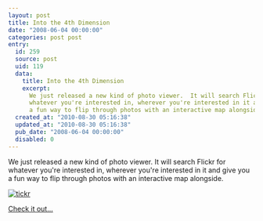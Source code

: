 ```yaml
---
layout: post
title: Into the 4th Dimension
date: "2008-06-04 00:00:00"
categories: post post
entry:
  id: 259
  source: post
  uid: 119
  data:
    title: Into the 4th Dimension
    excerpt:
      We just released a new kind of photo viewer.  It will search Flickr for
      whatever you're interested in, wherever you're interested in it and give you
      a fun way to flip through photos with an interactive map alongside.
  created_at: "2010-08-30 05:16:38"
  updated_at: "2010-08-30 05:16:38"
  pub_date: "2008-06-04 00:00:00"
  disabled: 0
---
```


We just released a new kind of photo viewer. It will search Flickr for whatever you're interested in, wherever you're interested in it and give you a fun way to flip through photos with an interactive map alongside.

<a href="http://www.dipity.com/mashups/tickr/"><img src="http://furyandfrost.com/fandf/tickr.jpg" alt="tickr"></a>

<a href="http://www.dipity.com/mashups/tickr/">Check it out...</a>
